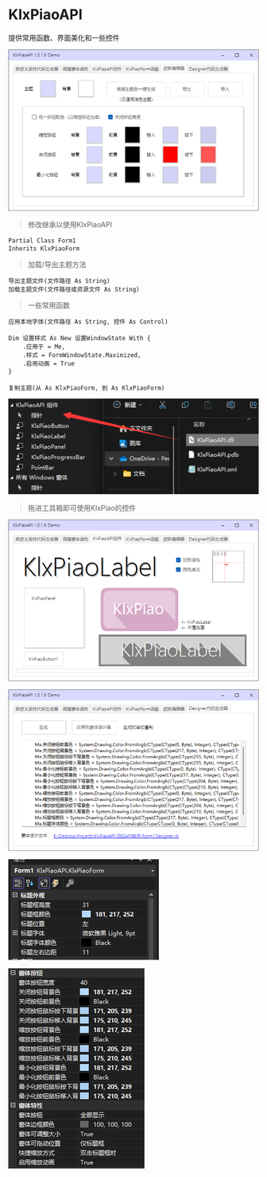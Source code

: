 # KlxPiaoAPI
提供常用函数、界面美化和一些控件

![此处输入图片的描述][1]

> 修改继承以使用KlxPiaoAPI

    Partial Class Form1
    Inherits KlxPiaoForm
    
> 加载/导出主题方法

    导出主题文件(文件路径 As String)
    加载主题文件(文件路径或资源文件 As String)

>一些常用函数

    应用本地字体(文件路径 As String, 控件 As Control)
    
    Dim 设置样式 As New 设置WindowState With {
        .应用于 = Me,
        .样式 = FormWindowState.Maximized,
        .启用动画 = True
    }

    复制主题(从 As KlxPiaoForm, 到 As KlxPiaoForm)
    
![此处输入图片的描述][2]

> 拖进工具箱即可使用KlxPiao的控件

![此处输入图片的描述][3]


![此处输入图片的描述][6]


![此处输入图片的描述][4]


![此处输入图片的描述][5]


  [1]: https://github.com/miniyu157/KlxPiaoAPI/blob/main/%E6%88%AA%E5%9B%BE/1.png
  [2]: https://github.com/miniyu157/KlxPiaoAPI/blob/main/%E6%88%AA%E5%9B%BE/5.png
  [3]: https://github.com/miniyu157/KlxPiaoAPI/blob/main/%E6%88%AA%E5%9B%BE/2.png
  [4]: https://github.com/miniyu157/KlxPiaoAPI/blob/main/%E6%88%AA%E5%9B%BE/3.png
  [5]: https://github.com/miniyu157/KlxPiaoAPI/blob/main/%E6%88%AA%E5%9B%BE/4.png
  [6]: https://github.com/miniyu157/KlxPiaoAPI/blob/main/%E6%88%AA%E5%9B%BE/6.png
